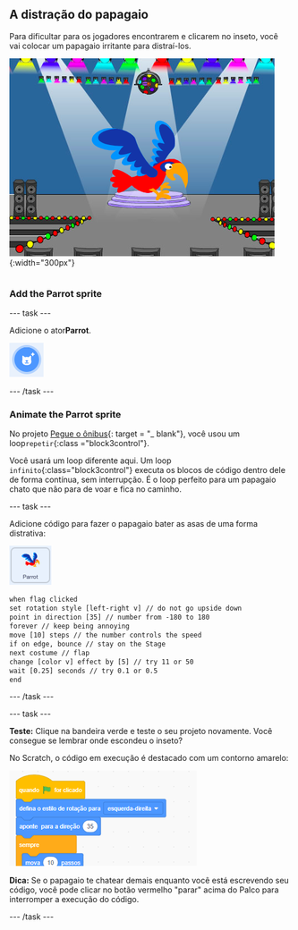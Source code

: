 ## A distração do papagaio

<div style="display: flex; flex-wrap: wrap">
<div style="flex-basis: 200px; flex-grow: 1; margin-right: 15px;">
Para dificultar para os jogadores encontrarem e clicarem no inseto, você vai colocar um papagaio irritante para distraí-los. 
</div>
<div>

![Um papagaio colorido no Palco.](images/parrot-distraction.png){:width="300px"}

</div>
</div>

### Add the Parrot sprite

--- task ---

Adicione o ator**Parrot**.

![O ícone 'Selecione um ator'.](images/sprite-button.png)

--- /task ---

### Animate the Parrot sprite

No projeto [Pegue o ônibus](https://projects.raspberrypi.org/en/projects/catch-the-bus){: target = "_ blank"}, você usou um loop`repetir`{:class ="block3control"}.

Você usará um loop diferente aqui. Um loop `infinito`{:class="block3control"} executa os blocos de código dentro dele de forma contínua, sem interrupção. É o loop perfeito para um papagaio chato que não para de voar e fica no caminho.

--- task ---

Adicione código para fazer o papagaio bater as asas de uma forma distrativa:

![O ator Papagaio.](images/parrot-sprite.png)


```blocks3
when flag clicked
set rotation style [left-right v] // do not go upside down
point in direction [35] // number from -180 to 180
forever // keep being annoying
move [10] steps // the number controls the speed
if on edge, bounce // stay on the Stage
next costume // flap
change [color v] effect by [5] // try 11 or 50
wait [0.25] seconds // try 0.1 or 0.5
end
```

--- /task ---

--- task ---

**Teste:** Clique na bandeira verde e teste o seu projeto novamente. Você consegue se lembrar onde escondeu o inseto?

No Scratch, o código em execução é destacado com um contorno amarelo:

![](images/running-code.png)

**Dica:** Se o papagaio te chatear demais enquanto você está escrevendo seu código, você pode clicar no botão vermelho "parar" acima do Palco para interromper a execução do código.

--- /task ---

